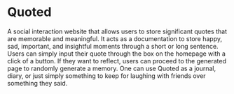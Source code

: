 # Quoted

A social interaction website that allows users to store significant quotes that are memorable and meaningful. It acts as a documentation to store happy, sad, important, and insightful moments through a short or long sentence. Users can simply input their quote through the box on the homepage with a click of a button. If they want to reflect, users can proceed to the generated page to randomly generate a memory. One can use Quoted as a journal, diary, or just simply something to keep for laughing with friends over something they said.
